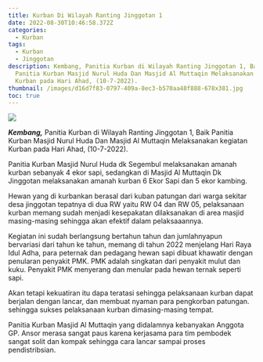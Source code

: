 ```yaml
---
title: Kurban Di Wilayah Ranting Jinggotan 1
date: 2022-08-30T10:46:58.372Z
categories:
  - Kurban
tags:
  - Kurban
  - Jinggotan
description: Kembang, Panitia Kurban di Wilayah Ranting Jinggotan 1, Baik
  Panitia Kurban Masjid Nurul Huda Dan Masjid Al Muttaqin Melaksanakan kegiatan
  Kurban pada Hari Ahad, (10-7-2022).
thumbnail: /images/d16d7f83-0797-409a-8ec3-b570aa48f888-678x381.jpg
toc: true
---
```

<!--StartFragment-->

![](/images/d16d7f83-0797-409a-8ec3-b570aa48f888-678x381.jpg)

***Kembang,*** Panitia Kurban di Wilayah Ranting Jinggotan 1, Baik Panitia Kurban Masjid Nurul Huda Dan Masjid Al Muttaqin Melaksanakan kegiatan Kurban pada Hari Ahad, (10-7-2022).

Panitia Kurban Masjid Nurul Huda dk Segembul melaksanakan amanah kurban sebanyak 4 ekor sapi, sedangkan di Masjid Al Muttaqin Dk Jinggotan melaksanakan amanah kurban 6 Ekor Sapi dan 5 ekor kambing.

Hewan yang di kurbankan berasal dari kuban patungan dari warga sekitar desa jinggotan tepatnya di dua RW yaitu RW 04 dan RW 05, pelaksanaan kurban memang sudah menjadi kesepakatan dilaksanakan di area masjid masing-masing sehingga akan efektif dalam pelaksaaannya.

Kegiatan ini sudah berlangsung bertahun tahun dan jumlahnyapun bervariasi dari tahun ke tahun, memang di tahun 2022 menjelang Hari Raya Idul Adha, para peternak dan pedagang hewan sapi dibuat khawatir dengan penularan penyakit PMK. PMK adalah singkatan dari penyakit mulut dan kuku. Penyakit PMK menyerang dan menular pada hewan ternak seperti sapi.

Akan tetapi kekuatiran itu dapa teratasi sehingga pelaksanaan kurban dapat berjalan dengan lancar, dan membuat nyaman para pengkorban patungan. sehingga sukses pelaksanaan kurban dimasing-masing tempat.

Panitia Kurban Masjid Al Muttaqin yang didalamnya kebanyakan Anggota GP. Ansor merasa sangat paus karena kerjasama para tim pembodek sangat solit dan kompak sehingga cara lancar sampai proses pendistribsian.

<!--EndFragment-->